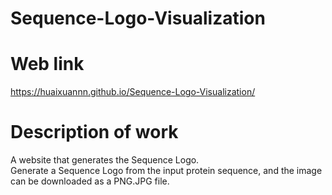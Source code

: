 # Sequence-Logo-Visualization  
# Web link  
https://huaixuannn.github.io/Sequence-Logo-Visualization/  
# Description of work  
A website that generates the Sequence Logo.  
Generate a Sequence Logo from the input protein sequence, and the image can be downloaded as a PNG.JPG file.  

